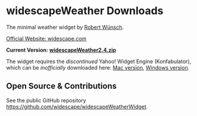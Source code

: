# widescapeWeather Downloads

The minimal weather widget by [Robert Wünsch](https://twitter.com/widescape).

[Official Website: widescape.com](https://www.widescape.com)

**Current Version: [widescapeWeather2.4.zip](https://widescape.github.io/widescapeWeatherWidget/downloads/widescapeWeather2.4.zip)**

The widget requires the *discontinued* Yahoo! Widget Engine (Konfabulator), which can be *inofficially* downloaded here: [Mac version](https://widescape.github.io/widescapeWeatherWidget/downloads/yahoo-widgets-4.5.2.dmg), [Windows version](https://widescape.github.io/widescapeWeatherWidget/downloads/yahoo-widgets-4.5.2.exe).

## Open Source & Contributions

See the public GitHub repository https://github.com/widescape/widescapeWeatherWidget.

